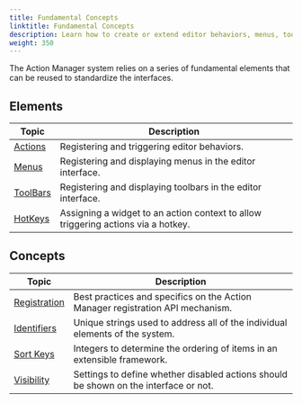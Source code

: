 ```yaml
---
title: Fundamental Concepts
linktitle: Fundamental Concepts
description: Learn how to create or extend editor behaviors, menus, toolbars and hotkeys.
weight: 350
---
```


The Action Manager system relies on a series of fundamental elements that can be reused to standardize the interfaces.

## Elements

| Topic | Description |
| - | - |
| [Actions](./concepts/actions) | Registering and triggering editor behaviors. |
| [Menus](./concepts/menus) | Registering and displaying menus in the editor interface. |
| [ToolBars](./concepts/toolbars) | Registering and displaying toolbars in the editor interface. |
| [HotKeys](./concepts/hotkeys) | Assigning a widget to an action context to allow triggering actions via a hotkey. |

## Concepts

| Topic | Description |
| - | - |
| [Registration](./architecture/registration) | Best practices and specifics on the Action Manager registration API mechanism. |
| [Identifiers](./architecture/identifiers) | Unique strings used to address all of the individual elements of the system. |
| [Sort Keys](./architecture/sort-keys) | Integers to determine the ordering of items in an extensible framework.  |
| [Visibility](./architecture/visibility) | Settings to define whether disabled actions should be shown on the interface or not.  |

